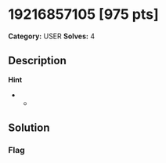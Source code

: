 # 19216857105 [975 pts]

**Category:** USER
**Solves:** 4

## Description
>

**Hint**
* -

## Solution

### Flag

